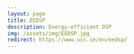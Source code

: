 ```yaml
---
layout: page
title: EEDSP
description: Energy-efficient DSP
img: /assets/img/EEDSP.jpg
redirect: https://www.ucc.ie/en/eedsp/
---
```


